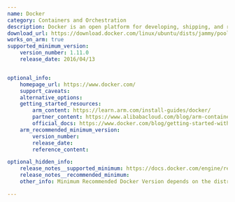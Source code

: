 ```yaml
---
name: Docker
category: Containers and Orchestration
description: Docker is an open platform for developing, shipping, and running applications. Docker provides the ability to package and run an application in a loosely isolated environment called a container.
download_url: https://download.docker.com/linux/ubuntu/dists/jammy/pool/stable/arm64/
works_on_arm: true
supported_minimum_version:
    version_number: 1.11.0
    release_date: 2016/04/13


optional_info:
    homepage_url: https://www.docker.com/
    support_caveats:
    alternative_options:
    getting_started_resources:
        arm_content: https://learn.arm.com/install-guides/docker/
        partner_content: https://www.alibabacloud.com/blog/arm-container-applications-accelerating-development-and-testing_595802
        official_docs: https://www.docker.com/blog/getting-started-with-docker-for-arm-on-linux/
    arm_recommended_minimum_version:
        version_number:
        release_date:
        reference_content:

optional_hidden_info:
    release_notes__supported_minimum: https://docs.docker.com/engine/release-notes/prior-releases/#misc
    release_notes__recommended_minimum:
    other_info: Minimum Recommended Docker Version depends on the distros. For example, Jammy-20.10.13, Focal-19.03.10, Bionic-18.09.00

---
```


